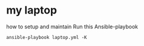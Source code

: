 # my laptop
how to setup and maintain
Run this Ansible-playbook

```
ansible-playbook laptop.yml -K
```

